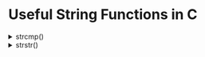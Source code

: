 # Useful String Functions in C

<details>
  <summary>strcmp()</summary>

## strcmp()

C strcmp() is a built-in library function that is used for string comparison. This function takes two strings (array of characters) as arguments, compares these two strings lexicographically, and then returns 0,1, or -1 as the result. It is defined inside <string.h> header file with its prototype as follows:

Syntax: `strcmp(const char *s1, const char *s2)`

Example:
```c
#include <stdio.h>
#include <string.h>
 
int main()
{
    // declaring two same string
    char* first_str = "Hello";
    char* second_str = "Hello";
 
    // printing the strings
    printf("First String: %s\n", first_str);
    printf("Second String: %s\n", second_str);
 
    // printing the return value of the strcmp()
    printf("Return value of strcmp(): %d",
           strcmp(first_str, second_str));  // 0
 
    return 0;
}
```
</details>

<details>
  <summary>strstr()</summary>
 
## strstr()

In C/C++, std::strstr() is a predefined function used for string matching. <string.h> is the header file required for string functions. This function takes two strings s1 and s2 as arguments and finds the first occurrence of the string s2 in the string s1. The process of matching does not include the terminating null-characters(‘\0’), but function stops there. 

Syntax: `char *strstr (const char *s1, const char *s2)`

Example:
```c
#include <stdio.h>
#include <string.h>
 
int main()
{
    // Take any two strings
    char s1[] = "Hello there, World";
    char s2[] = "there";
    char* p;
 
    // Find first occurrence of s2 in s1
    p = strstr(s1, s2);
 
    // Prints the result
    if (p) {
        printf("String found\n");
        printf("First occurrence of string '%s' in '%s' is "
               "'%s'",
               s2, s1, p); // First occurrence of string 'there' in 'Hello there, World' is 'there, World'
    }
    else
        printf("String not found\n");
 
    return 0;
}
```
</details>
